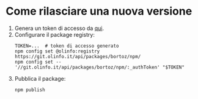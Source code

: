 # Come rilasciare una nuova versione

1. Genera un token di accesso da [qui](https://git.olinfo.it/user/settings/applications).
2. Configurare il package registry:
   ```shell
   TOKEN=...  # token di accesso generato
   npm config set @olinfo:registry https://git.olinfo.it/api/packages/bortoz/npm/
   npm config set -- '//git.olinfo.it/api/packages/bortoz/npm/:_authToken' "$TOKEN"
   ```
3. Pubblica il package:
   ```shell
   npm publish
   ```
